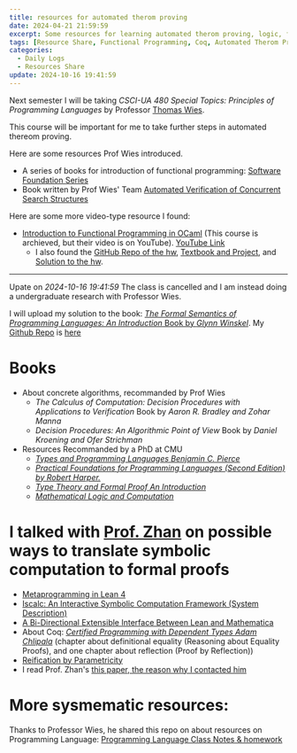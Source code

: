 ```yaml
---
title: resources for automated therom proving
date: 2024-04-21 21:59:59
excerpt: Some resources for learning automated therom proving, logic, functional programming, coq, etc
tags: [Resource Share, Functional Programming, Coq, Automated Therom Proving]
categories:
  - Daily Logs
  - Resources Share
update: 2024-10-16 19:41:59
---
```


Next semester I will be taking _CSCI-UA 480 Special Topics: Principles of Programming Languages_ by Professor [Thomas Wies](https://cs.nyu.edu/~wies/).

This course will be important for me to take further steps in automated thereom proving.

Here are some resources Prof Wies introduced.

- A series of books for introduction of functional programming: [Software Foundation Series](https://softwarefoundations.cis.upenn.edu/)
- Book written by Prof Wies' Team [Automated Verification of Concurrent Search Structures](https://link.springer.com/book/10.1007/978-3-031-01806-0)

Here are some more video-type resource I found:

- [Introduction to Functional Programming in OCaml](https://www.fun-mooc.fr/en/courses/introduction-functional-programming-ocaml/) (This course is archieved, but their video is on YouTube). [YouTube Link](https://www.youtube.com/watch?v=o9-K0X2710Y&list=PLGC2in6hSHQcmT_cz4t7ePeQtTCkNkvll&index=4&ab_channel=Roshan%2a)
  - I also found the [GitHub Repo of the hw](https://github.com/bugczw/Introduction-to-Functional-Programming-in-OCaml), [Textbook and Project](https://github.com/uds-psl/Prog), and [Solution to the hw](https://github.com/philsaxton/OCamlMOOC).

---
Upate on *2024-10-16 19:41:59*
The class is cancelled and I am instead doing a undergraduate research with Professor Wies.

I will upload my solution to the book: [*The Formal Semantics of Programming Languages: An Introduction* Book by *Glynn Winskel*](https://www.cin.ufpe.br/~if721/intranet/TheFormalSemanticsofProgrammingLanguages.pdf). My [Github Repo](https://github.com/LiSiruiRay/ATP_note) is [here](https://github.com/LiSiruiRay/ATP_note)

# Books
- About concrete algorithms, recommanded by Prof Wies
  - *The Calculus of Computation: Decision Procedures with Applications to Verification* Book by *Aaron R. Bradley and Zohar Manna*
  - *Decision Procedures: An Algorithmic Point of View* Book by *Daniel Kroening and Ofer Strichman*
- Resources Recommanded by a PhD at CMU
  - [*Types and Programming Languages Benjamin C. Pierce*](https://www.cis.upenn.edu/~bcpierce/tapl/)
  - [*Practical Foundations for Programming Languages (Second Edition) by Robert Harper.*](https://www.cs.cmu.edu/~rwh/pfpl/)
  - [*Type Theory and Formal Proof An Introduction*](https://www.cambridge.org/core/books/type-theory-and-formal-proof/0472640AAD34E045C7F140B46A57A67C)
  - [*Mathematical Logic and Computation*](https://www.cambridge.org/core/books/mathematical-logic-and-computation/300504EAD8410522CE0C27595D2825A2)

# I talked with [Prof. Zhan](https://lcs.ios.ac.cn/~bzhan/) on possible ways to translate symbolic computation to formal proofs
- [Metaprogramming in Lean 4](https://leanprover-community.github.io/lean4-metaprogramming-book/)
- [Iscalc: An Interactive Symbolic Computation Framework (System Description)](https://link.springer.com/chapter/10.1007/978-3-031-38499-8_33)
- [A Bi-Directional Extensible Interface Between Lean and Mathematica](https://link.springer.com/article/10.1007/s10817-021-09611-1)
- About Coq: [*Certified Programming with Dependent Types Adam Chlipala*](http://adam.chlipala.net/cpdt/) (chapter about definitional equality (Reasoning about Equality Proofs), and one chapter about reflection (Proof by Reflection))
- [Reification by Parametricity](https://link.springer.com/chapter/10.1007/978-3-319-94821-8_17)
- I read Prof. Zhan's [this paper, the reason why I contacted him](https://lcs.ios.ac.cn/~bzhan/cade2021.pdf)


# More sysmematic resources:
Thanks to Professor Wies, he shared this repo on about resources on Programming Language: [Programming Language Class Notes & homework](https://github.com/nyu-popl-fa23)

